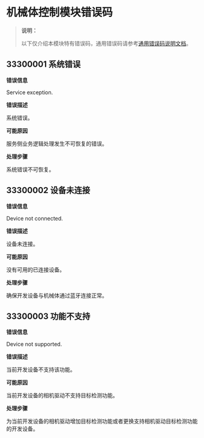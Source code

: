 # 机械体控制模块错误码

> **说明：**
>
> 以下仅介绍本模块特有错误码，通用错误码请参考[通用错误码说明文档](../errorcode-universal.md)。

## 33300001 系统错误

**错误信息**

Service exception.

**错误描述**

系统错误。

**可能原因**

服务侧业务逻辑处理发生不可恢复的错误。

**处理步骤**

系统错误不可恢复。

## 33300002 设备未连接

**错误信息**

Device not connected.

**错误描述**

设备未连接。

**可能原因**

没有可用的已连接设备。

**处理步骤**

确保开发设备与机械体通过蓝牙连接正常。

## 33300003 功能不支持

**错误信息**

Device not supported.

**错误描述**

当前开发设备不支持该功能。

**可能原因**

当前开发设备的相机驱动不支持目标检测功能。

**处理步骤**

为当前开发设备的相机驱动增加目标检测功能或者更换支持相机驱动目标检测功能的开发设备。
